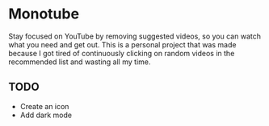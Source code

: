 # Monotube
Stay focused on YouTube by removing suggested videos, so you can watch what you need and get out. This is a personal project that was made because I got tired of continuously clicking on random videos in the recommended list and wasting all my time.

## TODO
 - Create an icon
 - Add dark mode
